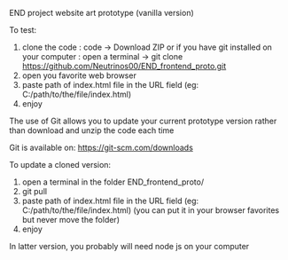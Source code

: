 END project website art prototype (vanilla version)

To test:

1. clone the code : code -> Download ZIP
   or if you have git installed on your computer : open a terminal -> git clone https://github.com/Neutrinos00/END_frontend_proto.git
2. open you favorite web browser
3. paste path of index.html file in the URL field (eg: C:/path/to/the/file/index.html)
4. enjoy

The use of Git allows you to update your current prototype version rather than download and unzip the code each time

Git is available on: https://git-scm.com/downloads

To update a cloned version:

1. open a terminal in the folder END_frontend_proto/
2. git pull
3. paste path of index.html file in the URL field (eg: C:/path/to/the/file/index.html) (you can put it in your browser favorites but never move the folder)
4. enjoy

In latter version, you probably will need node js on your computer
